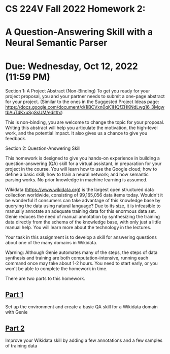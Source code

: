 # CS 224V Fall 2022 Homework 2:
# A Question-Answering Skill with a Neural Semantic Parser
# Due: Wednesday, Oct 12, 2022 (11:59 PM)

Section 1: A Project Abstract (Non-Binding)
To get you ready for your project proposal, you and your partner needs to submit a one-page abstract for your project.
(Similar to the ones in the Suggested Project Ideas page:  
https://docs.google.com/document/d/1iBCVxn0qK1HQfZHKNdLwg16_3MgwtbAuT4KxuSgSsUM/edit#x)

This is non-binding, you are welcome to change the topic for your proposal.
Writing this abstract will help you articulate the motivation, the high-level work, and the potential impact. It also gives us a chance to give you feedback. 

Section 2: Question-Answering Skill

This homework is designed to give you hands-on experience in building a question-answering (QA) skill for a virtual assistant, in preparation for your project in the course. You will learn how to use the Google cloud; how to define a basic skill; how to train a neural network; and how semantic parsing works. No prior knowledge in machine learning is assumed.  

Wikidata (https://www.wikidata.org) is the largest open structured data collection worldwide, consisting of 99,165,056 data items today. Wouldn't it be wonderful if consumers can take advantage of this knowledge base by querying the data using natural language? Due to its size, it is infeasible to manually annotate an adequate training data for this enormous data set. Genie reduces the need of manual annotation by synthesizing the training data directly from the schema of the knowledge base, with only just a little manual help. You will learn more about the technology in the lectures.

Your task in this assignment is to develop a skill for answering questions about one of the many domains in Wikidata. 

Warning: Although Genie automates many of the steps, the steps of data synthesis and training are both computation-intensive, running each command once may take about 1-2 hours. You need to start early, or you won't be able to complete the homework in time.
 
There are two parts to this homework. 

## [Part 1](./instructions/part-1.md)
Set up the environment and create a basic QA skill for a Wikidata domain with Genie

## [Part 2](./instructions/part-2.md)
Improve your Wikidata skill by adding a few annotations and a few samples of training data
